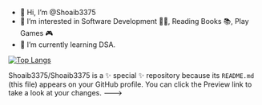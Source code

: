 - 👋 Hi, I’m @Shoaib3375
- 👀 I’m interested in Software Development 👨‍💻, Reading Books 📚, Play Games 🎮
- 🌱 I’m currently learning DSA.
 <!---
- 💞️"Are you ready to start a new chapter in your life? I am searching for a wonderful girl who is ready to take the plunge and commit to a lifetime of love and happiness. If you are looking for a genuine connection that will stand the test of time, then look no further. I am here, waiting for you. Let's embark on this beautiful journey together!📫 H"
- How to reach me Mail: mdshoaiburislam@gmail.com LinkedIn: https://www.linkedin.com/in/m3s7a/<br/>
--->

[![Top Langs](https://github-readme-stats.vercel.app/api/top-langs/?username=shoaib3375&layout=compact)](https://github.com/shoaib3375/github-readme-stats)


Shoaib3375/Shoaib3375 is a ✨ special ✨ repository because its `README.md` (this file) appears on your GitHub profile.
You can click the Preview link to take a look at your changes.
--->

